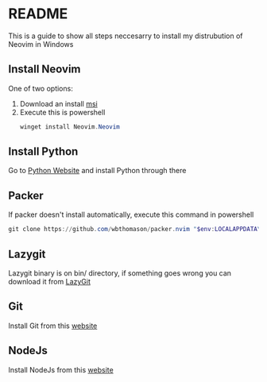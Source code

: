 # README

This is a guide to show all steps neccesarry to install my distrubution of Neovim in Windows

## Install Neovim

One of two options:

1. Download an install [msi](https://github.com/neovim/neovim/releases/latest/download/nvim-win64.msi)
2. Execute this is powershell
    ```powershell
    winget install Neovim.Neovim
    ```

## Install Python

Go to [Python Website](https://www.python.org/) and install Python through there

## Packer

If packer doesn't install automatically, execute this command in powershell

```powershell
git clone https://github.com/wbthomason/packer.nvim "$env:LOCALAPPDATA\nvim-data\site\pack\packer\start\packer.nvim"
```

## Lazygit

Lazygit binary is on bin/ directory, if something goes wrong you can download it from [LazyGit](https://github.com/jesseduffield/lazygit/releases)

## Git

Install Git from this [website](https://git-scm.com/download/win)

## NodeJs

Install NodeJs from this [website](https://nodejs.org/dist/v20.3.1/node-v20.3.1-x64.msi)
